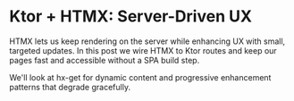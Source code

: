 # Ktor + HTMX: Server-Driven UX

HTMX lets us keep rendering on the server while enhancing UX with small, targeted updates. In this post we wire HTMX to Ktor routes and keep our pages fast and accessible without a SPA build step.

We'll look at hx-get for dynamic content and progressive enhancement patterns that degrade gracefully.
